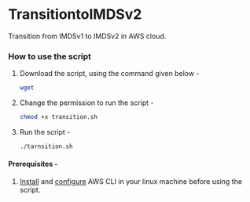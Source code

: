 # TransitiontoIMDSv2
Transition from IMDSv1 to IMDSv2 in AWS cloud.  

### How to use the script
1. Download the script, using the command given below - 
    ```sh
    wget 
    ```

2. Change the permission to run the script - 
    ```sh
    chmod +x transition.sh
    ```

3. Run the script - 
    ```sh
    ./tarnsition.sh
    ```

#### Prerequisites - 
1. [Install](https://docs.aws.amazon.com/cli/latest/userguide/getting-started-install.html) and [configure](https://docs.aws.amazon.com/cli/latest/userguide/cli-configure-files.html#cli-configure-files-methods) AWS CLI in your linux machine before using the script.
